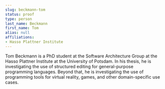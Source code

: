 ```yaml
---
slug: beckmann-tom
status: proof
type: person
last_name: Beckmann
first_name: Tom
alias: null
affiliations:
- Hasso Plattner Institute
---
```


Tom Beckmann is a PhD student at the Software Architecture Group at the Hasso Plattner Institute at the University of Potsdam. In his thesis, he is investigating the use of structured editing for general-purpose programming languages. Beyond that, he is investigating the use of programming tools for virtual reality, games, and other domain-specific use cases.
